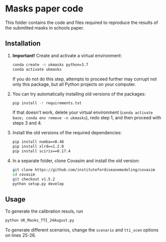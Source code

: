 # Masks paper code

This folder contains the code and files required to reproduce the results of the submitted masks in schools paper.

## Installation

1. **Important!** Create and activate a virtual environment:
    ```sh
    conda create -n ukmasks python=3.7
    conda activate ukmasks
    ```
    If you do not do this step, attempts to proceed further may corrupt not only this package, but all Python projects on your computer.

2. You can try automatically installing old versions of the packages:
    ```sh
    pip install -r requirements.txt
    ```
    If that doesn't work, delete your virtual environment (`conda activate base; conda env remove -n ukmasks`), redo step 1, and then proceed with steps 3 and 4.

3. Install the old versions of the required dependencies:
    ```sh
    pip install numba==0.48
    pip install xlrd==1.2.0
    pip install sciris==0.17.4
    ```

4. In a separate folder, clone Covasim and install the old version:
    ```sh
    git clone https://github.com/institutefordiseasemodeling/covasim
    cd covasim
    git checkout v1.5.2
    python setup.py develop
    ```

## Usage

To generate the calibration resuls, run

```sh
python UK_Masks_TTI_24August.py
```

To generate different scenarios, change the `scenario` and `tti_scen` options on lines 25-26.